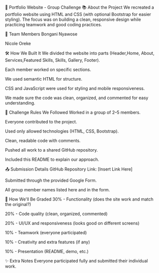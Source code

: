 📁 Portfolio Website - Group Challenge
📚 About the Project
We recreated a portfolio website using HTML and CSS (with optional Bootstrap for easier styling).
The focus was on building a clean, responsive design while practicing teamwork and good coding practices.

👥 Team Members
Bongani Nyawose

Nicole Oreke



🛠️ How We Built It
We divided the website into parts (Header,Home, About, Services,Featured Skills, Skills, Gallery, Footer).

Each member worked on specific sections.

We used semantic HTML for structure.

CSS and JavaScript were used for styling and mobile responsiveness.

We made sure the code was clean, organized, and commented for easy understanding.

📜 Challenge Rules We Followed
Worked in a group of 2–5 members.

Everyone contributed to the project.

Used only allowed technologies (HTML, CSS, Bootstrap).

Clean, readable code with comments.

Pushed all work to a shared GitHub repository.

Included this README to explain our approach.

📤 Submission Details
GitHub Repository Link: [Insert Link Here]

Submitted through the provided Google Form.

All group member names listed here and in the form.

🧪 How We'll Be Graded
30% - Functionality (does the site work and match the original?)

20% - Code quality (clean, organized, commented)

20% - UI/UX and responsiveness (looks good on different screens)

10% - Teamwork (everyone participated)

10% - Creativity and extra features (if any)

10% - Presentation (README, demo, etc.)

✨ Extra Notes
Everyone participated fully and submitted their individual work.
